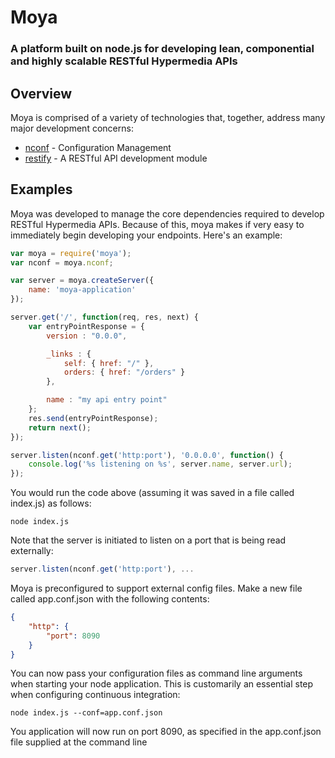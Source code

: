 # Moya

### A platform built on node.js for developing lean, componential and highly scalable RESTful Hypermedia APIs

## Overview

Moya is comprised of a variety of technologies that, together, address many major development concerns:

* [nconf](https://github.com/flatiron/nconf) - Configuration Management
* [restify](http://mcavage.github.io/node-restify/) - A RESTful API development module

## Examples

Moya was developed to manage the core dependencies required to develop RESTful Hypermedia APIs. Because of this, moya
makes if very easy to immediately begin developing your endpoints. Here's an example:

```javascript
var moya = require('moya');
var nconf = moya.nconf;

var server = moya.createServer({
    name: 'moya-application'
});

server.get('/', function(req, res, next) {
    var entryPointResponse = {
        version : "0.0.0",

        _links : {
            self: { href: "/" },
            orders: { href: "/orders" }
        },

        name : "my api entry point"
    };
    res.send(entryPointResponse);
    return next();
});

server.listen(nconf.get('http:port'), '0.0.0.0', function() {
    console.log('%s listening on %s', server.name, server.url);
});
```

You would run the code above (assuming it was saved in a file called index.js) as follows:

```shell
node index.js
```

Note that the server is initiated to listen on a port that is being read externally:

```javascript
server.listen(nconf.get('http:port'), ...
```

Moya is preconfigured to support external config files. Make a new file called app.conf.json with the following contents:

```json
{
    "http": {
        "port": 8090
    }
}
```

You can now pass your configuration files as command line arguments when starting your node application. This is
customarily an essential step when configuring continuous integration:

```shell
node index.js --conf=app.conf.json
```

You application will now run on port 8090, as specified in the app.conf.json file supplied at the command line